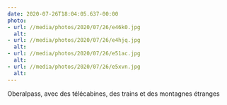 ```yaml
---
date: 2020-07-26T18:04:05.637-00:00
photo:
- url: //media/photos/2020/07/26/e46k0.jpg
  alt: 
- url: //media/photos/2020/07/26/e4hjq.jpg
  alt: 
- url: //media/photos/2020/07/26/e51ac.jpg
  alt: 
- url: //media/photos/2020/07/26/e5xvn.jpg
  alt: 
---
```

Oberalpass, avec des télécabines, des trains et des montagnes étranges 
